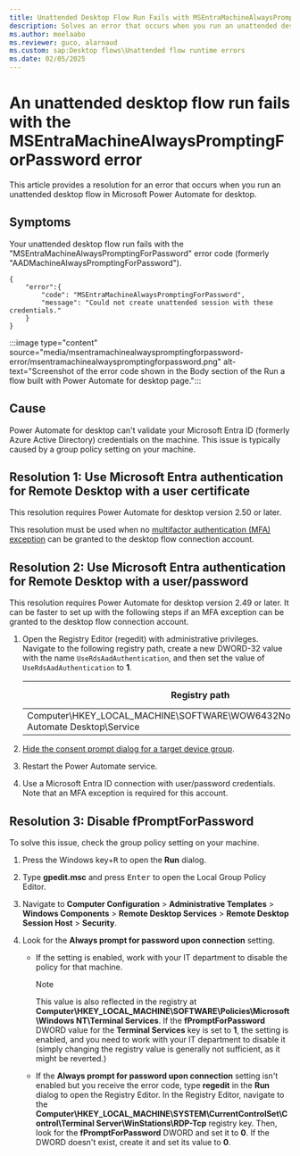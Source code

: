 ```yaml
---
title: Unattended Desktop Flow Run Fails with MSEntraMachineAlwaysPromptingForPassword
description: Solves an error that occurs when you run an unattended desktop flow in Microsoft Power Automate for desktop.
ms.author: moelaabo
ms.reviewer: guco, alarnaud
ms.custom: sap:Desktop flows\Unattended flow runtime errors
ms.date: 02/05/2025
---
```

# An unattended desktop flow run fails with the MSEntraMachineAlwaysPromptingForPassword error

This article provides a resolution for an error that occurs when you run an unattended desktop flow in Microsoft Power Automate for desktop.

## Symptoms

Your unattended desktop flow run fails with the "MSEntraMachineAlwaysPromptingForPassword" error code (formerly "AADMachineAlwaysPromptingForPassword").

```jsonc
{
    "error":{
        "code": "MSEntraMachineAlwaysPromptingForPassword",
        "message": "Could not create unattended session with these credentials."  
    }    
}
```

:::image type="content" source="media/msentramachinealwayspromptingforpassword-error/msentramachinealwayspromptingforpassword.png" alt-text="Screenshot of the error code shown in the Body section of the Run a flow built with Power Automate for desktop page.":::

## Cause

Power Automate for desktop can't validate your Microsoft Entra ID (formerly Azure Active Directory) credentials on the machine. This issue is typically caused by a group policy setting on your machine.

## Resolution 1: Use Microsoft Entra authentication for Remote Desktop with a user certificate

This resolution requires Power Automate for desktop version 2.50 or later.

This resolution must be used when no [multifactor authentication (MFA) exception](~/power-automate/administration/conditional-access-and-multi-factor-authentication-in-flow#details) can be granted to the desktop flow connection account.


## Resolution 2: Use Microsoft Entra authentication for Remote Desktop with a user/password




This resolution requires Power Automate for desktop version 2.49 or later. It can be faster to set up with the following steps if an MFA exception can be granted to the desktop flow connection account.

1. Open the Registry Editor (regedit) with administrative privileges. Navigate to the following registry path, create a new DWORD-32 value with the name `UseRdsAadAuthentication`, and then set the value of `UseRdsAadAuthentication` to **1**.

    |Registry path|Registry key| DWORD-32 value|
    |-------------|------------|---------------|
    |Computer\HKEY_LOCAL_MACHINE\SOFTWARE\WOW6432Node\Microsoft\Power Automate Desktop\Service|`UseRdsAadAuthentication`|**1**|

2. [Hide the consent prompt dialog for a target device group](/power-automate/desktop-flows/run-unattended-desktop-flows#admin-consent-for-unattended-runs-using-cba-or-sign-in-credentials-with-nla-preview).

3. Restart the Power Automate service.

4. Use a Microsoft Entra ID connection with user/password credentials. Note that an MFA exception is required for this account.

## Resolution 3: Disable fPromptForPassword

To solve this issue, check the group policy setting on your machine.

1. Press the Windows key+<kbd>R</kbd> to open the **Run** dialog.
1. Type **gpedit.msc** and press <kbd>Enter</kbd> to open the Local Group Policy Editor.
1. Navigate to **Computer Configuration** > **Administrative Templates** > **Windows Components** > **Remote Desktop Services** > **Remote Desktop Session Host** > **Security**.
1. Look for the **Always prompt for password upon connection** setting.

   - If the setting is enabled, work with your IT department to disable the policy for that machine.

     > [!NOTE]
     > This value is also reflected in the registry at **Computer\HKEY_LOCAL_MACHINE\SOFTWARE\Policies\Microsoft\Windows NT\Terminal Services**. If the **fPromptForPassword** DWORD value for the **Terminal Services** key is set to **1**, the setting is enabled, and you need to work with your IT department to disable it (simply changing the registry value is generally not sufficient, as it might be reverted.)

   - If the **Always prompt for password upon connection** setting isn't enabled but you receive the error code, type **regedit** in the **Run** dialog to open the Registry Editor. In the Registry Editor, navigate to the **Computer\HKEY_LOCAL_MACHINE\SYSTEM\CurrentControlSet\Control\Terminal Server\WinStations\RDP-Tcp** registry key. Then, look for the **fPromptForPassword** DWORD and set it to **0**. If the DWORD doesn't exist, create it and set its value to **0**.
